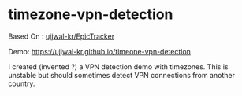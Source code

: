 # timezone-vpn-detection
Based On : [ujjwal-kr/EpicTracker](https://github.com/ujjwal-kr/ip-sniff)

Demo: https://ujjwal-kr.github.io/timeone-vpn-detection

I created (invented ?) a VPN detection demo with timezones. This is unstable but should sometimes detect VPN connections from another country.
